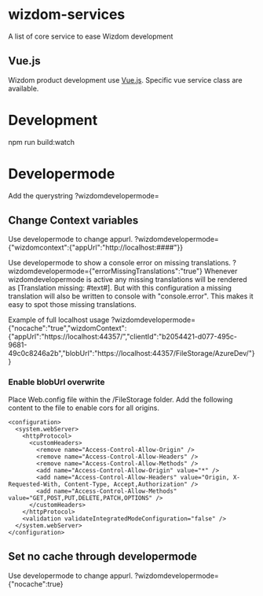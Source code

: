 # wizdom-services
A list of core service to ease Wizdom development

## Vue.js
Wizdom product development use [Vue.js](https://vuejs.org/).
Specific vue service class are available.

# Development
npm run build:watch

# Developermode
Add the querystring
?wizdomdevelopermode=

## Change Context variables
Use developermode to change appurl.
?wizdomdevelopermode={"wizdomcontext":{"appUrl":"http://localhost:####"}}

Use developermode to show a console error on missing translations.
?wizdomdevelopermode={"errorMissingTranslations":"true"}
Whenever wizdomdevelopermode is active any missing translations will be rendered as [Translation missing: #text#]. But with this configuration a missing translation will also be written to console with "console.error". This makes it easy to spot those missing translations.

Example of full localhost usage
?wizdomdevelopermode={"nocache":"true","wizdomContext":{"appUrl":"https://localhost:44357/","clientId":"b2054421-d077-495c-9681-49c0c8246a2b","blobUrl":"https://localhost:44357/FileStorage/AzureDev/"}}

### Enable blobUrl overwrite
Place Web.config file within the /FileStorage folder. Add the following content to the file to enable cors for all origins.
```
<configuration>
  <system.webServer>
    <httpProtocol>
      <customHeaders>
        <remove name="Access-Control-Allow-Origin" />
        <remove name="Access-Control-Allow-Headers" />
        <remove name="Access-Control-Allow-Methods" />
        <add name="Access-Control-Allow-Origin" value="*" />
        <add name="Access-Control-Allow-Headers" value="Origin, X-Requested-With, Content-Type, Accept,Authorization" />
        <add name="Access-Control-Allow-Methods" value="GET,POST,PUT,DELETE,PATCH,OPTIONS" />
      </customHeaders>
    </httpProtocol>
    <validation validateIntegratedModeConfiguration="false" />
  </system.webServer>
</configuration>
```

## Set no cache through developermode
Use developermode to change appurl.
?wizdomdevelopermode={"nocache":true}
